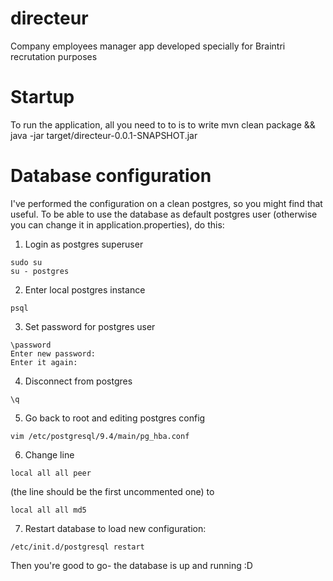 # directeur
Company employees manager app developed specially for Braintri recrutation purposes

# Startup
To run the application, all you need to to is to write
mvn clean package && java -jar target/directeur-0.0.1-SNAPSHOT.jar

# Database configuration
I've performed the configuration on a clean postgres, so you might find that useful. 
To be able to use the database as default postgres user (otherwise you can change it in application.properties), do this:

1. Login as postgres superuser
``` 
sudo su
su - postgres 
```
  
2. Enter local postgres instance
```
psql
```
  
3. Set password for postgres user
```
\password
Enter new password:
Enter it again:
```
  
4. Disconnect from postgres
```
\q
```
  
5. Go back to root and editing postgres config
```
vim /etc/postgresql/9.4/main/pg_hba.conf
```
  
6. Change line 
```
local all all peer
 ```
(the line should be the first uncommented one)
to
```
local all all md5
```
  
7. Restart database to load new configuration:
```
/etc/init.d/postgresql restart
```
Then you're good to go- the database is up and running :D
